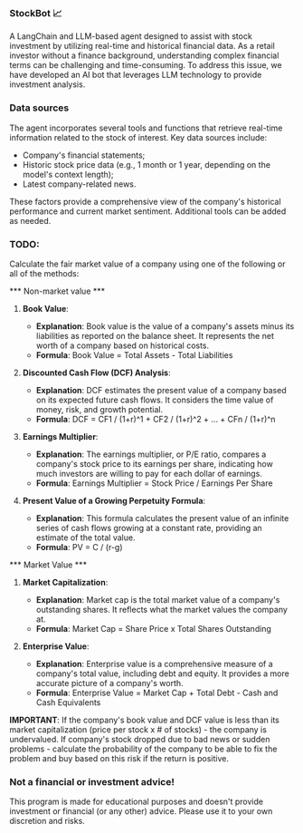 ### StockBot 📈

A LangChain and LLM-based agent designed to assist with stock investment by utilizing real-time and historical financial data. As a retail investor without a finance background, understanding complex financial terms can be challenging and time-consuming. To address this issue, we have developed an AI bot that leverages LLM technology to provide investment analysis.

### Data sources

The agent incorporates several tools and functions that retrieve real-time information related to the stock of interest. Key data sources include:
- Company's financial statements;
- Historic stock price data (e.g., 1 month or 1 year, depending on the model's context length);
- Latest company-related news.

These factors provide a comprehensive view of the company's historical performance and current market sentiment. Additional tools can be added as needed.

### TODO:

Calculate the fair market value of a company using one of the following or all of the methods:

*** Non-market value ***
1. **Book Value**:
   - **Explanation**: Book value is the value of a company's assets minus its liabilities as reported on the balance sheet. It represents the net worth of a company based on historical costs.
   - **Formula**: Book Value = Total Assets - Total Liabilities

2. **Discounted Cash Flow (DCF) Analysis**:
   - **Explanation**: DCF estimates the present value of a company based on its expected future cash flows. It considers the time value of money, risk, and growth potential.
   - **Formula**: DCF = CF1 / (1+r)^1 + CF2 / (1+r)^2 + ... + CFn / (1+r)^n

3. **Earnings Multiplier**:
   - **Explanation**: The earnings multiplier, or P/E ratio, compares a company's stock price to its earnings per share, indicating how much investors are willing to pay for each dollar of earnings.
   - **Formula**: Earnings Multiplier = Stock Price / Earnings Per Share

4. **Present Value of a Growing Perpetuity Formula**:
   - **Explanation**: This formula calculates the present value of an infinite series of cash flows growing at a constant rate, providing an estimate of the total value.
   - **Formula**: PV = C / (r-g)

*** Market Value ***
1. **Market Capitalization**:
   - **Explanation**: Market cap is the total market value of a company's outstanding shares. It reflects what the market values the company at.
   - **Formula**: Market Cap = Share Price x Total Shares Outstanding

2. **Enterprise Value**:
   - **Explanation**: Enterprise value is a comprehensive measure of a company's total value, including debt and equity. It provides a more accurate picture of a company's worth.
   - **Formula**: Enterprise Value = Market Cap + Total Debt - Cash and Cash Equivalents

**IMPORTANT**: If the company's book value and DCF value is less than its market capitalization (price per stock x # of stocks) - the company is undervalued. If company's stock dropped due to bad news or sudden problems - calculate the probability of the company to be able to fix the problem and buy based on this risk if the return is positive.

### Not a financial or investment advice!

This program is made for educational purposes and doesn't provide investment or financial (or any other) advice. Please use it to your own discretion and risks.
